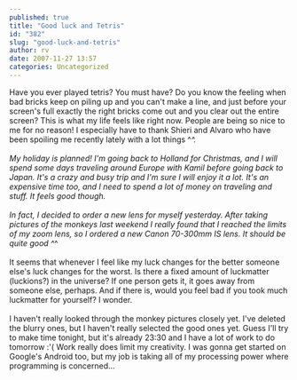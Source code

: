 ```yaml
---
published: true
title: "Good luck and Tetris"
id: "382"
slug: "good-luck-and-tetris"
author: rv
date: 2007-11-27 13:57
categories: Uncategorized
---
```

Have you ever played tetris? You must have? Do you know the feeling when bad bricks keep on piling up and you can't make a line, and just before your screen's full exactly the right bricks come out and you clear out the entire screen? This is what my life feels like right now. People are being so nice to me for no reason! I especially have to thank Shieri and Alvaro who have been spoiling me recently lately with a lot things ^_^.<br /><br />My holiday is planned! I'm going back to Holland for Christmas, and I will spend some days traveling around Europe with Kamil before going back to Japan. It's a crazy and busy trip and I'm sure I will enjoy it a lot. It's an expensive time too, and I need to spend a lot of money on traveling and stuff. It feels good though.<br /><br />In fact, I decided to order a new lens for myself yesterday. After taking pictures of the monkeys last weekend I really found that I reached the limits of my zoom lens, so I ordered a new Canon 70-300mm IS lens. It should be quite good ^_^<br /><br />It seems that whenever I feel like my luck changes for the better someone else's luck changes for the worst. Is there a fixed amount of luckmatter (luckions?) in the universe? If one person gets it, it goes away from someone else, perhaps. And if there is, would you feel bad if you took much luckmatter for yourself? I wonder.<br /><br />I haven't really looked through the monkey pictures closely yet. I've deleted the blurry ones, but I haven't really selected the good ones yet. Guess I'll try to make time tonight, but it's already 23:30 and I have a lot of work to do tomorrow :'( Work really does limit my creativity. I was gonna get started on Google's Android too, but my job is taking all of my processing power where programming is concerned...